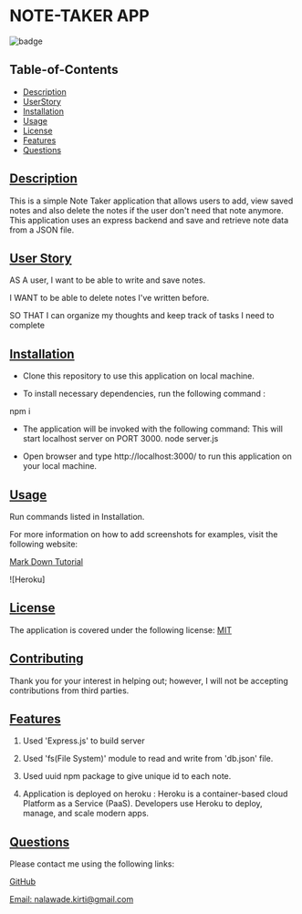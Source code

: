 # NOTE-TAKER APP

![badge](https://img.shields.io/badge/license-MIT-blue)

## Table-of-Contents

- [Description](#description)
- [UserStory](#user-story)
- [Installation](#installation)
- [Usage](#usage)
- [License](#license)
- [Features](#features)
- [Questions](#questions)

## [Description](#table-of-contents)

This is a simple Note Taker application that allows users to add, view saved notes and also delete the notes if the user don't need that note anymore. This application uses an express backend and save and retrieve note data from a JSON file.

## [User Story](#table-of-contents)

AS A user, I want to be able to write and save notes.

I WANT to be able to delete notes I've written before.

SO THAT I can organize my thoughts and keep track of tasks I need to complete

## [Installation](#table-of-contents)

- Clone this repository to use this application on local machine.

- To install necessary dependencies, run the following command :

npm i

- The application will be invoked with the following command: This will start localhost server on PORT 3000.
  node server.js

- Open browser and type http://localhost:3000/ to run this application on your local machine.

## [Usage](#table-of-contents)

Run commands listed in Installation.

For more information on how to add screenshots for examples, visit the following website:

[Mark Down Tutorial](https://agea.github.io/tutorial.md/)

![Heroku]

## [License](#table-of-contents)

The application is covered under the following license:
[MIT](https://choosealicense.com/licenses/MIT)

## [Contributing](#table-of-contents)

Thank you for your interest in helping out; however, I will not be accepting contributions from third parties.

## [Features](#table-of-contents)

1. Used 'Express.js' to build server

2. Used 'fs(File System)' module to read and write from 'db.json' file.

3. Used uuid npm package to give unique id to each note.

4. Application is deployed on heroku : Heroku is a container-based cloud Platform as a Service (PaaS). Developers use Heroku to deploy, manage, and scale modern apps.

## [Questions](#table-of-contents)

Please contact me using the following links:

[GitHub](https://github.com/nkirti28)

[Email: nalawade.kirti@gmail.com](mailto:nalawade.kirti@gmail.com)
